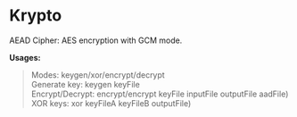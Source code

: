 # Krypto

AEAD Cipher: AES encryption with GCM mode.

**Usages:**
>Modes: keygen/xor/encrypt/decrypt  
>Generate key: keygen keyFile  
>Encrypt/Decrypt: encrypt/encrypt keyFile inputFile outputFile aadFile)  
>XOR keys: xor keyFileA keyFileB outputFile)  

